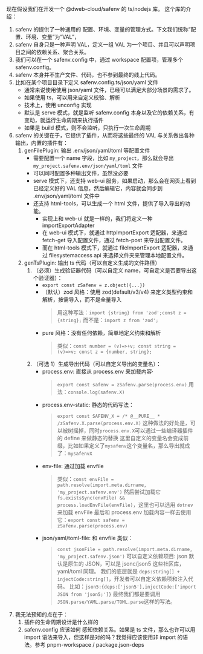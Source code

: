 现在假设我们在开发一个 @dweb-cloud/safenv 的 ts/nodejs 库。
这个库的介绍：

1. safenv 的提供了一种通用的 配置、环境、变量的管理方式。下文我们统称“配置、环境、变量”为“VAL”，
2. safenv 自身只是一种声明 VAL，定义一组 VAL 为一个项目、并且可以声明项目之间的依赖关系、聚合关系。
3. 我们可以在一个 safenv.config 中，通过 workspace 配置项，管理多个 safenv.config。
4. safenv 本身并不生产文件、代码，也不参到最终的线上代码。
5. 比如在某个项目目录下定义 safenv.config.ts/json/yaml 文件
   - 通常来说使用使用 json/yaml 文件，已经可以满足大部分场景的需求了。
   - 如果使用 ts，可以用来自定义校验、解析
   - 技术上，使用 unconfig 实现
   - 默认是 serve 模式，就是监听 safenv.config 本身以及它的依赖关系，有变动，就运行生命周期来执行插件
   - 如果是 build 模式，则不会监听，只执行一次生命周期
6. safenv 的关键在于，它提供了插件，从而将这些最终的 VAL 与关系做出各种输出，内置的插件有：
   1. genFilePlugin: 输出 .env/json/yaml/toml 等配置文件
      - 需要配置一个 name 字段，比如 `my_project`，那么就会导出 `my_project.safenv.env/json/yaml/toml` 文件
      - 可以同时配置多种输出文件，虽然没必要
      - serve 模式下，还支持 web-ui 服务，如果启动，那么会在网页上看到已经定义好的 VAL 信息，然后编辑它，内容就会同步到 .env/json/yaml/toml 文件中
      - 还支持 html-tools，可以生成一个 html 文件，提供了导入导出的功能。
        - 实现上和 web-ui 就是一样的，我们将定义一种 importExportAdapter
        - 在 web-ui 模式下，就通过 httpImportExport 适配器，来通过 fetch-get 导入配置文件，通过 fetch-post 来导出配置文件。
        - 而在 html-tools 模式下，就通过 fileImportExport 适配器，来通过 filesystemaccess api 来选择文件夹来管理本地配置文件。
   2. genTsPlugin: 输出 ts 代码（可以自定义生成的文件路径）
      1. （必须）生成验证器代码（可以自定义 name，可自定义是否要导出这个验证器）：
         - `export const zSafenv = z.object({...})`
         - （默认）zod 风格：使用 zod(default/v3/v4) 来定义类型约束和解析，按需导入，而不是全量导入
           > 用这种写法：`import {string} from 'zod';const z = {string};`
           > 而不是：`import z from 'zod';`
         - pure 风格：没有任何依赖，简单地定义约束和解析
           > 类似：`const number = (v)=>+v; const string = (v)=>v; const z = {number, string};`
      1. （可选 1）生成导出代码（可以自定义导出的变量名）：
         - process.env: 直接从 process.env 来加载内容·
           > `export const safenv = zSafenv.parse(process.env)`
           > 用法：`console.log(safenv.X)`
         - process.env-static: 静态的代码写法：
           > `export const SAFENV_X = /* @__PURE__ * /zSafenv.X.parse(process.env.X)`
           > 这种做法的好处是，可以被树摇掉，同时`process.env.X`可以通过一些编译器插件的 define 来做静态的替换
           > 这里自定义的变量名会变成前缀，比如如果定义了`mysafenv`这个变量名，那么导出就成了：`mysafenvX`
         - env-file: 通过加载 envfile
           > 类似：`const envFile = path.resolve(import.meta.dirname, 'my_project.safenv.env')`
           > 然后尝试加载它`fs.existsSync(envFile) && process.loadEnvFile(envFile)`，这里也可以选用 `dotnev` 来加载 envFile
           > 最后和 process.env 加载内容一样去使用它：`export const safenv = zSafenv.parse(process.env)`
         - json/yaml/toml-file: 和 envfile 类似：
           > `const jsonFile = path.resolve(import.meta.dirname, 'my_project.safenv.json')`
           > 可以自定义依赖项目: json 默认是原生的 JSON，可以是 jsonc/json5 这些社区库，yaml/toml 同理。
           > 我们的底层就是 `deps:string[] + injectCode:string[]`，开发者可以自定义依赖项和注入代码。
           > 比如：`json5:{deps:['json5'],injectCode:['import JSON from 'json5;']}`
           > 最终我们都是要调用`JSON.parse/YAML.parse/TOML.parse`这样的写法。
7. 我无法预知的点在于：
   1. 插件的生命周期设计是什么样的
   2. safenv.config 应该如何 感知依赖关系。如果是 ts 文件，那么也许可以用 import 语法来导入，但这样是对的吗？我觉得应该使用非 import 的语法。参考 pnpm-workspace / package.json-deps
